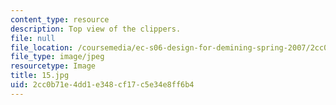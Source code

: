 ```yaml
---
content_type: resource
description: Top view of the clippers.
file: null
file_location: /coursemedia/ec-s06-design-for-demining-spring-2007/2cc0b71e4dd1e348cf17c5e34e8ff6b4_15.jpg
file_type: image/jpeg
resourcetype: Image
title: 15.jpg
uid: 2cc0b71e-4dd1-e348-cf17-c5e34e8ff6b4
---
```

